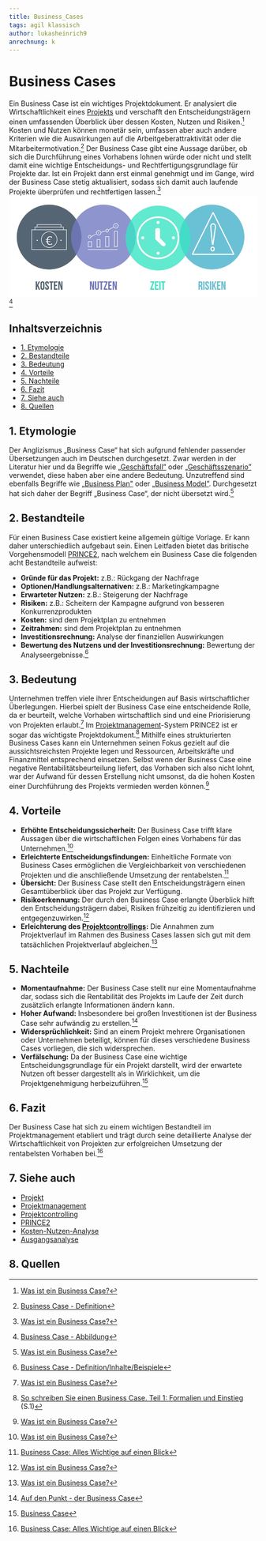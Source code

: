 ```yaml
---
title: Business_Cases
tags: agil klassisch
author: lukasheinrich9
anrechnung: k
---
```

# Business Cases
Ein Business Case ist ein wichtiges Projektdokument. Er analysiert die Wirtschaftlichkeit eines [Projekts](Projekt.md) und verschafft den Entscheidungsträgern einen umfassenden Überblick über dessen Kosten, Nutzen und Risiken.[^1]  Kosten und Nutzen können monetär sein, umfassen aber auch andere Kriterien wie die Auswirkungen auf die Arbeitgeberattraktivität oder die Mitarbeitermotivation.[^2]  Der Business Case gibt eine Aussage darüber, ob sich die Durchführung eines Vorhabens lohnen würde oder nicht und stellt damit eine wichtige Entscheidungs- und Rechtfertigungsgrundlage für Projekte dar. Ist ein Projekt dann erst einmal genehmigt und im Gange, wird der Business Case stetig aktualisiert, sodass sich damit auch laufende Projekte überprüfen und rechtfertigen lassen.[^1] 
![Business_Case_Abbildung](Business_Cases/Business_Case_Abbildung.jpg) [^3]

## Inhaltsverzeichnis
* [1. Etymologie](https://github.com/lukasheinrich9/ManagingProjectsSuccessfully.github.io/blob/main/kb/Business_Cases.md#1etymologie)
* [2. Bestandteile](https://github.com/lukasheinrich9/ManagingProjectsSuccessfully.github.io/blob/main/kb/Business_Cases.md#2bestandteile)
* [3. Bedeutung](https://github.com/lukasheinrich9/ManagingProjectsSuccessfully.github.io/blob/main/kb/Business_Cases.md#3bedeutung)
* [4. Vorteile](https://github.com/lukasheinrich9/ManagingProjectsSuccessfully.github.io/blob/main/kb/Business_Cases.md#4vorteile)
* [5. Nachteile](https://github.com/lukasheinrich9/ManagingProjectsSuccessfully.github.io/blob/main/kb/Business_Cases.md#5nachteile)
* [6. Fazit](https://github.com/lukasheinrich9/ManagingProjectsSuccessfully.github.io/blob/main/kb/Business_Cases.md#6fazit)
* [7. Siehe auch](https://github.com/lukasheinrich9/ManagingProjectsSuccessfully.github.io/blob/main/kb/Business_Cases.md#7-siehe-auch)
* [8. Quellen](https://github.com/lukasheinrich9/ManagingProjectsSuccessfully.github.io/blob/main/kb/Business_Cases.md#8-quellen)


## 1.	Etymologie
Der Anglizismus „Business Case“ hat sich aufgrund fehlender passender Übersetzungen auch im Deutschen durchgesetzt. Zwar werden in der Literatur hier und da Begriffe wie [„Geschäftsfall”](https://wirtschaftslexikon.gabler.de/definition/geschaeftsvorfaelle-35319) oder [„Geschäftsszenario”](https://www.netinbag.com/de/business/what-is-a-business-scenario.html) verwendet, diese haben aber eine andere Bedeutung. Unzutreffend sind ebenfalls Begriffe wie [„Business Plan"](https://wirtschaftslexikon.gabler.de/definition/businessplan-31252) oder [„Business Model”](https://wirtschaftslexikon.gabler.de/definition/geschaeftsmodell-52275). Durchgesetzt hat sich daher der Begriff „Business Case“, der nicht übersetzt wird.[^1] 


## 2.	Bestandteile
Für einen Business Case existiert keine allgemein gültige Vorlage. Er kann daher unterschiedlich aufgebaut sein. Einen Leitfaden bietet das britische Vorgehensmodell [PRINCE2](PRINCE2.md), nach welchem ein Business Case die folgenden acht Bestandteile aufweist:
* **Gründe für das Projekt:** z.B.: Rückgang der Nachfrage
* **Optionen/Handlungsalternativen:** z.B.: Marketingkampagne
* **Erwarteter Nutzen:** z.B.: Steigerung der Nachfrage
* **Risiken:** z.B.: Scheitern der Kampagne aufgrund von besseren Konkurrenzprodukten
* **Kosten:** sind dem Projektplan zu entnehmen
* **Zeitrahmen:** sind dem Projektplan zu entnehmen
* **Investitionsrechnung:** Analyse der finanziellen Auswirkungen
* **Bewertung des Nutzens und der Investitionsrechnung:** Bewertung der Analyseergebnisse.[^4] 


## 3.	Bedeutung
Unternehmen treffen viele ihrer Entscheidungen auf Basis wirtschaftlicher Überlegungen. Hierbei spielt der Business Case eine entscheidende Rolle, da er beurteilt, welche Vorhaben wirtschaftlich sind und eine Priorisierung von Projekten erlaubt.[^5] Im [Projektmanagement](Projektmanagement.md)-System PRINCE2 ist er sogar das wichtigste Projektdokument.[^6] Mithilfe eines strukturierten Business Cases kann ein Unternehmen seinen Fokus gezielt auf die aussichtsreichsten Projekte legen und Ressourcen, Arbeitskräfte und Finanzmittel entsprechend einsetzen. Selbst wenn der Business Case eine negative Rentabilitätsbeurteilung liefert, das Vorhaben sich also nicht lohnt, war der Aufwand für dessen Erstellung nicht umsonst, da die hohen Kosten einer Durchführung des Projekts vermieden werden können.[^5]  


## 4.	Vorteile 
* **Erhöhte Entscheidungssicherheit:** Der Business Case trifft klare Aussagen über die wirtschaftlichen Folgen eines Vorhabens für das Unternehmen.[^1] 
* **Erleichterte Entscheidungsfindungen:** Einheitliche Formate von Business Cases ermöglichen die Vergleichbarkeit von verschiedenen Projekten und die anschließende Umsetzung der rentabelsten.[^7] 
* **Übersicht:** Der Business Case stellt den Entscheidungsträgern einen Gesamtüberblick über das Projekt zur Verfügung.
* **Risikoerkennung:** Der durch den Business Case erlangte Überblick hilft den Entscheidungsträgern dabei, Risiken frühzeitig zu identifizieren und entgegenzuwirken.[^1]
* **Erleichterung des [Projektcontrollings](Projektcontrolling.md):** Die Annahmen zum Projektverlauf im Rahmen des Business Cases lassen sich gut mit dem tatsächlichen Projektverlauf abgleichen.[^5] 


## 5.	Nachteile 
* **Momentaufnahme:** Der Business Case stellt nur eine Momentaufnahme dar, sodass sich die Rentabilität des Projekts im Laufe der Zeit durch zusätzlich erlangte Informationen ändern kann.
* **Hoher Aufwand:** Insbesondere bei großen Investitionen ist der Business Case sehr aufwändig zu erstellen.[^8] 
* **Widersprüchlichkeit:** Sind an einem Projekt mehrere Organisationen oder Unternehmen beteiligt, können für dieses verschiedene Business Cases vorliegen, die sich widersprechen.
* **Verfälschung:** Da der Business Case eine wichtige Entscheidungsgrundlage für ein Projekt darstellt, wird der erwartete Nutzen oft besser dargestellt als in Wirklichkeit, um die Projektgenehmigung herbeizuführen.[^9] 


## 6.	Fazit
Der Business Case hat sich zu einem wichtigen Bestandteil im Projektmanagement etabliert und trägt durch seine detaillierte Analyse der Wirtschaftlichkeit von Projekten zur erfolgreichen Umsetzung der rentabelsten Vorhaben bei.[^7] 


## 7. Siehe auch

* [Projekt](Projekt.md)
* [Projektmanagement](Projektmanagement.md)
* [Projektcontrolling](Projektcontrolling.md)
* [PRINCE2](PRINCE2.md)
* [Kosten-Nutzen-Analyse](Kosten_Nutzen_Analyse.md)
* [Ausgangsanalyse](Ausgangsanalyse.md)


## 8. Quellen

[^1]: [Was ist ein Business Case?](https://www.microtool.de/wissen-online/was-ist-ein-business-case/)
[^2]: [Business Case - Definition](https://wirtschaftslexikon.gabler.de/definition/business-case-123490#definition)
[^3]: [Business Case - Abbildung](https://greenprojectsconsulting.com/wp-content/uploads/2021/07/Business_Case_4_Bubbles.jpg)
[^4]: [Business Case - Definition/Inhalte/Beispiele](https://www.projektmagazin.de/glossarterm/business-case)
[^5]: [Was ist ein Business Case?](https://t2informatik.de/wissen-kompakt/business-case/)
[^6]: [So schreiben Sie einen Business Case. Teil 1: Formalien und Einstieg](https://www.solutionmatrix.de/presse/projektmagazin_business_case_1.pdf) (S.1)
[^7]: [Business Case: Alles Wichtige auf einen Blick](https://projekte-leicht-gemacht.de/blog/methoden/projektstart/business-case/)
[^8]: [Auf den Punkt - der Business Case](https://www.youtube.com/watch?v=gCbXCawrT8k)
[^9]: [Business Case](https://www.projektmagazin.de/methoden/business-case)

